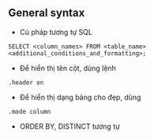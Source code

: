 ## General syntax
- Cú pháp tương tự SQL
```
SELECT <column_names> FROM <table_name> <additional_conditions_and_formatting>;
```
- Để hiển thị tên cột, dùng lệnh
```
.header on
```
- Để hiển thị dạng bảng cho đẹp, dùng
```
.mode column
```
- ORDER BY, DISTINCT tương tự
